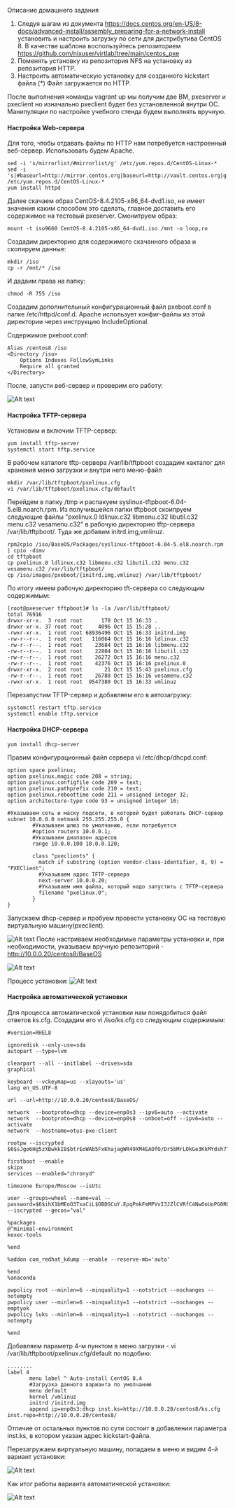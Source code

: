 Описание домашнего задания

1. Следуя шагам из документа https://docs.centos.org/en-US/8-docs/advanced-install/assembly_preparing-for-a-network-install  установить и настроить загрузку по сети для дистрибутива CentOS 8.
В качестве шаблона воспользуйтесь репозиторием https://github.com/nixuser/virtlab/tree/main/centos_pxe 
2. Поменять установку из репозитория NFS на установку из репозитория HTTP.
3. Настроить автоматическую установку для созданного kickstart файла (*) Файл загружается по HTTP.

После выполнения команды vagrant up мы получим две ВМ, pxeserver и pxeclient но изначально pxeclient будет без установленной внутри ОС. Манипуляции по настройке учебного стенда будем выполнять вручную.

#### Настройка Web-сервера

Для того, чтобы отдавать файлы по HTTP нам потребуется настроенный веб-сервер. Использовать будем Apache.
```
sed -i 's/mirrorlist/#mirrorlist/g' /etc/yum.repos.d/CentOS-Linux-*
sed -i 's|#baseurl=http://mirror.centos.org|baseurl=http://vault.centos.org|g' /etc/yum.repos.d/CentOS-Linux-*
yum install httpd
```

Далее скачаем образ CentOS-8.4.2105-x86_64-dvd1.iso, не имеет значения каким способом это сделать, главное доставить его содержимое на тестовый pxeserver. Смонитруем образ:
```
mount -t iso9660 CentOS-8.4.2105-x86_64-dvd1.iso /mnt -o loop,ro
```
Создадим директорию для содержимого скачанного образа и скопируем данные:
```
mkdir /iso
cp -r /mnt/* /iso
```
И дадаим права на папку:
```
chmod -R 755 /iso
```
Создадим дополнительный конфигурационный файл pxeboot.conf в папке /etc/httpd/conf.d. Apache использует конфиг-файлы из этой директории  через инструкцию IncludeOptional. 

Содержимое pxeboot.conf:
```
Alias /centos8 /iso
<Directory /iso>
    Options Indexes FollowSymLinks
    Require all granted
</Directory>
```

После, запусти веб-сервер и проверим его работу:

![Alt text](https://github.com/catalist3/otus/blob/master/task19TFTP/apache_check.png?raw=true)

#### Настройка TFTP-сервера

Установим и включим TFTP-сервер:
```
yum install tftp-server
systemctl start tftp.service
```
В рабочем каталоге tftp-сервера /var/lib/tftpboot создадим какталог для хранения меню загрузки и внутри него меню-файл
```
mkdir /var/lib/tftpboot/pxelinux.cfg
vi /var/lib/tftpboot/pxelinux.cfg/default
```
Перейдем в папку /tmp и распакуем syslinux-tftpboot-6.04-5.el8.noarch.rpm. Из получившейся папки tftpboot скоипруем следующие файлы "pxelinux.0 ldlinux.c32 libmenu.c32 libutil.c32 menu.c32 vesamenu.c32" в рабочую директорию tftp-сервера /var/lib/tftpboot/. Туда же добавим initrd.img,vmlinuz.
```
rpm2cpio /iso/BaseOS/Packages/syslinux-tftpboot-6.04-5.el8.noarch.rpm | cpio -dimv
cd tftpboot
cp pxelinux.0 ldlinux.c32 libmenu.c32 libutil.c32 menu.c32 vesamenu.c32 /var/lib/tftpboot/
cp /iso/images/pxeboot/{initrd.img,vmlinuz} /var/lib/tftpboot/
```
По итогу имеем рабочую директорию tft-сервера со следующим содержимым:

```
[root@pxeserver tftpboot]# ls -la /var/lib/tftpboot/
total 76916
drwxr-xr-x.  3 root root      170 Oct 15 16:33 .
drwxr-xr-x. 37 root root     4096 Oct 15 15:28 ..
-rwxr-xr-x.  1 root root 68936496 Oct 15 16:33 initrd.img
-rw-r--r--.  1 root root   116064 Oct 15 16:16 ldlinux.c32
-rw-r--r--.  1 root root    23684 Oct 15 16:16 libmenu.c32
-rw-r--r--.  1 root root    22804 Oct 15 16:16 libutil.c32
-rw-r--r--.  1 root root    26272 Oct 15 16:16 menu.c32
-rw-r--r--.  1 root root    42376 Oct 15 16:16 pxelinux.0
drwxr-xr-x.  2 root root       21 Oct 15 15:43 pxelinux.cfg
-rw-r--r--.  1 root root    26788 Oct 15 16:16 vesamenu.c32
-rwxr-xr-x.  1 root root  9547380 Oct 15 16:33 vmlinuz
```
Перезапустим TFTP-сервер и добавляем его в автозагрузку:
```
systemctl restart tftp.service 
systemctl enable tftp.service
```
#### Настройка DHCP-сервера


```
yum install dhcp-server
```

Правим конфигурационный файл сервера vi /etc/dhcp/dhcpd.conf:

```
option space pxelinux;
option pxelinux.magic code 208 = string;
option pxelinux.configfile code 209 = text;
option pxelinux.pathprefix code 210 = text;
option pxelinux.reboottime code 211 = unsigned integer 32;
option architecture-type code 93 = unsigned integer 16;

#Указываем сеть и маску подсети, в которой будет работать DHCP-сервер
subnet 10.0.0.0 netmask 255.255.255.0 {
        #Указываем шлюз по умолчанию, если потребуется
        #option routers 10.0.0.1;
        #Указываем диапазон адресов
        range 10.0.0.100 10.0.0.120;

        class "pxeclients" {
          match if substring (option vendor-class-identifier, 0, 9) = "PXEClient";
          #Указываем адрес TFTP-сервера
          next-server 10.0.0.20;
          #Указываем имя файла, который надо запустить с TFTP-сервера
          filename "pxelinux.0";
        }
}
```
Запускаем dhcp-сервер и пробуем провести установку ОС на тестовую виртуальную машину(pxeclient).

![Alt text](https://github.com/catalist3/otus/blob/master/task19TFTP/start_tftp_install.png?raw=true)
После настриваем необходимые параметры установки и, при необходимости, указываем вручную репозиторий - http://10.0.0.20/centos8/BaseOS 

![Alt text](https://github.com/catalist3/otus/blob/master/task19TFTP/manual_repo.png?raw=true)

Процесс установки:
![Alt text](https://github.com/catalist3/otus/blob/master/task19TFTP/install_process.png?raw=true)

#### Настройка автоматической установки

Для процесса автоматической установки нам понядобиться файл ответов ks.cfg. Создадим его vi /iso/ks.cfg со следующим содержимым:
```
#version=RHEL8

ignoredisk --only-use=sda
autopart --type=lvm

clearpart --all --initlabel --drives=sda
graphical

keyboard --vckeymap=us --xlayouts='us'
lang en_US.UTF-8

url --url=http://10.0.0.20/centos8/BaseOS/

network  --bootproto=dhcp --device=enp0s3 --ipv6=auto --activate
network  --bootproto=dhcp --device=enp0s8 --onboot=off --ipv6=auto --activate
network  --hostname=otus-pxe-client

rootpw --iscrypted $6$sJgo6Hg5zXBwkkI8$btrEoWAb5FxKhajagWR49XM4EAOfO/Dr5bMrLOkGe3KkMYdsh7T3MU5mYwY2TIMJpVKckAwnZFs2ltUJ1abOZ.

firstboot --enable
skipx
services --enabled="chronyd"

timezone Europe/Moscow --isUtc

user --groups=wheel --name=val --password=$6$ihX1bMEoO3TxaCiL$OBDSCuY.EpqPmkFmMPVvI3JZlCVRfC4Nw6oUoPG0RGuq2g5BjQBKNboPjM44.0lJGBc7OdWlL17B3qzgHX2v// --iscrypted --gecos="val"

%packages
@^minimal-environment
kexec-tools

%end

%addon com_redhat_kdump --enable --reserve-mb='auto'

%end
%anaconda

pwpolicy root --minlen=6 --minquality=1 --notstrict --nochanges --notempty
pwpolicy user --minlen=6 --minquality=1 --notstrict --nochanges --emptyok
pwpolicy luks --minlen=6 --minquality=1 --notstrict --nochanges --notempty

%end
```

Добавляем параметр 4-м пунктом в меню загрузки - vi /var/lib/tftpboot/pxelinux.cfg/default по подобию:
```
........
label 4
       menu label ^ Auto-install CentOS 8.4
       #Загрузка данного варианта по умолчанию
       menu default
       kernel /vmlinuz
       initrd /initrd.img
       append ip=enp0s3:dhcp inst.ks=http://10.0.0.20/centos8/ks.cfg inst.repo=http://10.0.0.20/centos8/
```       
Отличие от остальных пунктов по сути состоит в добавлении параметра inst.ks, в котором указан адрес kickstart-файла.

Перезагружаем виртуальную машину, попадаем в меню и видим 4-й вариант установки:

![Alt text](https://github.com/catalist3/otus/blob/master/task19TFTP/auto_install_start.png?raw=true)

Как итог работы варианта автоматической установки:

![Alt text](https://github.com/catalist3/otus/blob/master/task19TFTP/itog_auto_install.png?raw=true)